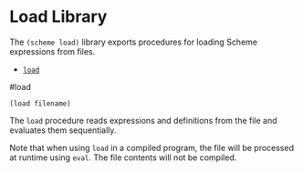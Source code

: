 # Load Library

The `(scheme load)` library exports procedures for loading Scheme expressions from files.

- [`load`](#load)

#load

    (load filename)

The `load` procedure reads expressions and definitions from the file and evaluates them sequentially.

Note that when using `load` in a compiled program, the file will be processed at runtime using `eval`. The file contents will not be compiled.
